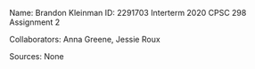 Name: Brandon Kleinman
ID: 2291703
Interterm 2020 CPSC 298 Assignment 2

Collaborators: Anna Greene, Jessie Roux

Sources: None
